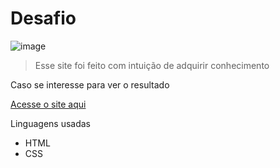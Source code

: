# Desafio

![image](https://github.com/user-attachments/assets/be11cc3b-df0b-4230-b21d-71110ad74cf9)

> Esse site foi feito com intuição de adquirir conhecimento
<p>
    Caso se interesse para ver o resultado
</p>
<p>
<a href="https://kittz1n.github.io/HTMLeCSS/desafios/d008/">
    Acesse o site aqui
</a>
</p>
<p>
    Linguagens usadas
</p>
<ul>
    <li>HTML
    <li>CSS
</ul>
